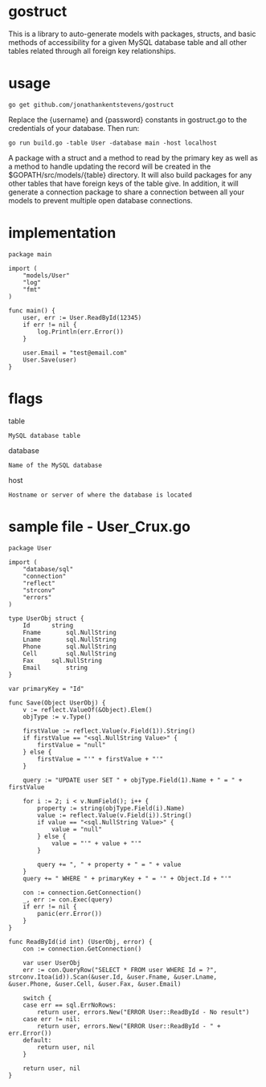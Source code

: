 # gostruct
This is a library to auto-generate models with packages, structs, and basic methods of accessibility for a given MySQL database table and all other tables related through all foreign key relationships. 

# usage

    go get github.com/jonathankentstevens/gostruct

Replace the {username} and {password} constants in gostruct.go to the credentials of your database. Then run:

    go run build.go -table User -database main -host localhost
    
A package with a struct and a method to read by the primary key as well as a method to handle updating the record will be created in the $GOPATH/src/models/{table} directory. It will also build packages for any other tables that have foreign keys of the table give. In addition, it will generate a connection package to share a connection between all your models to prevent multiple open database connections.


# implementation

    package main

    import (
    	"models/User"
    	"log"
    	"fmt"
    )
    
    func main() {
    	user, err := User.ReadById(12345)
    	if err != nil {
    		log.Println(err.Error())
    	}
    	
    	user.Email = "test@email.com"
    	User.Save(user)
    }

# flags 

table
    
    MySQL database table
    
database
    
    Name of the MySQL database
    
host
    
    Hostname or server of where the database is located

# sample file - User_Crux.go

    package User

    import (
    	"database/sql"
    	"connection"
    	"reflect"
    	"strconv"
    	"errors"
    )
    
    type UserObj struct {
    	Id		string
    	Fname		sql.NullString
    	Lname		sql.NullString
    	Phone		sql.NullString
    	Cell		sql.NullString
    	Fax		sql.NullString
    	Email		string
    }
    
    var primaryKey = "Id"
    
    func Save(Object UserObj) {
    	v := reflect.ValueOf(&Object).Elem()
    	objType := v.Type()
    
    	firstValue := reflect.Value(v.Field(1)).String()
    	if firstValue == "<sql.NullString Value>" {
    		firstValue = "null"
    	} else {
    		firstValue = "'" + firstValue + "'"
    	}
    
    	query := "UPDATE user SET " + objType.Field(1).Name + " = " + firstValue
    
    	for i := 2; i < v.NumField(); i++ {
    		property := string(objType.Field(i).Name)
    		value := reflect.Value(v.Field(i)).String()
    		if value == "<sql.NullString Value>" {
    			value = "null"
    		} else {
    			value = "'" + value + "'"
    		}
    
    		query += ", " + property + " = " + value
    	}
    	query += " WHERE " + primaryKey + " = '" + Object.Id + "'"
    
    	con := connection.GetConnection()
    	_, err := con.Exec(query)
    	if err != nil {
    		panic(err.Error())
    	}
    }
    
    func ReadById(id int) (UserObj, error) {
    	con := connection.GetConnection()
    
    	var user UserObj
    	err := con.QueryRow("SELECT * FROM user WHERE Id = ?", strconv.Itoa(id)).Scan(&user.Id, &user.Fname, &user.Lname, &user.Phone, &user.Cell, &user.Fax, &user.Email)
    
    	switch {
    	case err == sql.ErrNoRows:
    		return user, errors.New("ERROR User::ReadById - No result")
    	case err != nil:
    		return user, errors.New("ERROR User::ReadById - " + err.Error())
    	default:
    		return user, nil
    	}
    
    	return user, nil
    }
